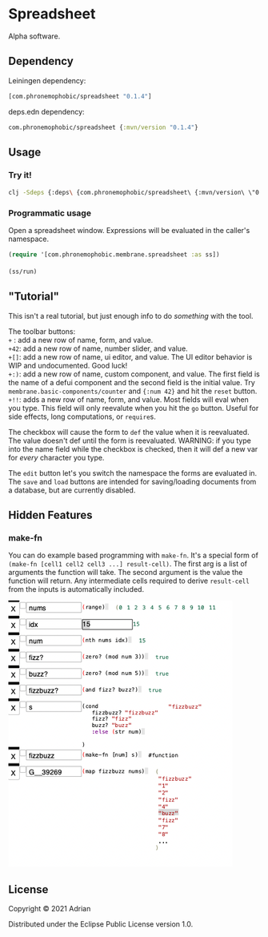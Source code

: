 # Spreadsheet

Alpha software.

## Dependency

Leiningen dependency:

```clojure
[com.phronemophobic/spreadsheet "0.1.4"]
```

deps.edn dependency:

```clojure
com.phronemophobic/spreadsheet {:mvn/version "0.1.4"}
```

## Usage

### Try it!

```sh
clj -Sdeps {:deps\ {com.phronemophobic/spreadsheet\ {:mvn/version\ \"0.1.4\"}}} -M -m com.phronemophobic.membrane.spreadsheet
```

### Programmatic usage

Open a spreadsheet window. Expressions will be evaluated in the caller's namespace.

```clojure
(require '[com.phronemophobic.membrane.spreadsheet :as ss])

(ss/run)
```

## "Tutorial"

This isn't a real tutorial, but just enough info to do _something_ with the tool.

The toolbar buttons:  
`+` : add a new row of name, form, and value.  
`+42`: add a new row of name, number slider, and value.  
`+[]`: add a new row of name, ui editor, and value. The UI editor behavior is WIP and undocumented. Good luck!  
`+:)`: add a new row of name, custom component, and value. The first field is the name of a defui component and the second field is the initial value. Try `membrane.basic-components/counter` and `{:num 42}` and hit the `reset` button.  
`+!!`: adds a new row of name, form, and value. Most fields will eval when you type. This field will only reevalute when you hit the `go` button. Useful for side effects, long computations, or `require`s.

The checkbox will cause the form to `def` the value when it is reevaluated. The value doesn't def until the form is reevaluated. WARNING: if you type into the name field while the checkbox is checked, then it will def a new var for _every_ character you type.


The `edit` button let's you switch the namespace the forms are evaluated in. The `save` and `load` buttons are intended for saving/loading documents from a database, but are currently disabled.

## Hidden Features

### make-fn

You can do example based programming with `make-fn`. It's a special form of `(make-fn [cell1 cell2 cell3 ...] result-cell)`. The first arg is a list of arguments the function will take. The second argument is the value the function will return. Any intermediate cells required to derive `result-cell` from the inputs is automatically included.

![make-fn example](/images/make-fn-example.png?raw=true) 

## License

Copyright © 2021 Adrian

Distributed under the Eclipse Public License version 1.0.
